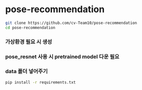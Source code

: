 # pose-recommendation
```bash
git clone https://github.com/cv-Team10/pose-recommendation
cd pose-recommendation
```

### 가상환경 필요 시 생성
### pose_resnet 사용 시 pretrained model 다운 필요
### data 폴더 넣어주기
```bash
pip install -r requirements.txt
```